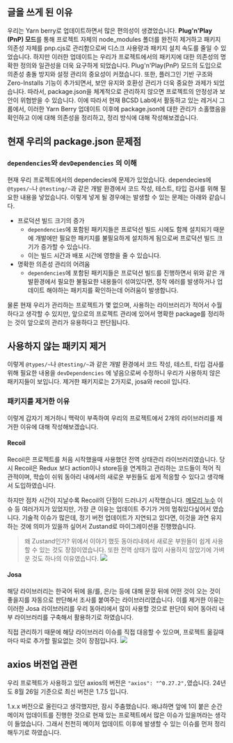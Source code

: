 ## 글을 쓰게 된 이유
우리는 Yarn berry로 업데이트하면서 많은 편의성이 생겼었습니다. **Plug'n'Play (PnP) 모드**를 통해 프로젝트 자체의 node_modules 폴더를 완전히 제거하고 패키지 의존성 자체를 pnp.cjs로 관리함으로써 디스크 사용량과 패키지 설치 속도를 줄일 수 있었습니다.
하지만 이러한 업데이트는 우리가 프로젝트에서의 패키지에 대한 의존성의 명확한 정의와 일관성을 더욱 요구하게 되었습니다. Plug'n'Play(PnP) 모드의 도입으로 의존성 충돌 방지와 설정 관리의 중요성이 커졌습니다. 또한, 플러그인 기반 구조와 Zero-Installs 기능이 추가되면서, 보안 유지와 호환성 관리가 더욱 중요한 과제가 되었습니다. 따라서, package.json을 체계적으로 관리하지 않으면 프로젝트의 안정성과 보안이 위협받을 수 있습니다.
이에 따라서 현재 BCSD Lab에서 활동하고 있는 레거시 그룹에서, 이러한 Yarn Berry 업데이트 이후에 package.json에 대한 관리가 소홀했음을 확인하고 이에 대해 의존성을 정리하고, 정리 방식에 대해 작성해보겠습니다.

## 현재 우리의 package.json 문제점

### `dependencies`와 `devDependencies` 의 이해
현재 우리 프로젝트에서의 dependecies에 문제가 있었습니다.
dependecies에 `@types/~`나 `@testing/~`과 같은 개발 환경에서 코드 작성, 테스트, 타입 검사를 위해 필요한 내용을 넣었습니다. 이렇게 넣게 될 경우에는 발생할 수 있는 문제는 아래와 같습니다.

* 프로덕션 빌드 크기의 증가
	* `dependencies`에 포함된 패키지들은 프로덕션 빌드 시에도 함께 설치되기 때문에 개발에만 필요한 패키지를 불필요하게 설치하게 됨으로써 프로덕션 빌드 크기가 증가할 수 있습니다.
	* 이는 빌드 시간과 배포 시간에 영향을 줄 수 있습니다.
* 명확한 의존성 관리의 어려움
	* `dependencies`에 포함된 패키지들은 프로덕션 빌드를 진행하면서 위와 같은 개발환경에서 필요한 불필요한 내용들이 섞여있다면, 정작 에러를 발생하거나 업데이트 해야하는 패키지를 확인하는데 어려움이 발생합니다.

물론 현재 우리가 관리하는 프로젝트가 몇 없으며, 사용하는 라이브러리가 적어서 수월하다고 생각할 수 있지만, 앞으로의 프로젝트 관리에 있어서 명확한 package를 정리하는 것이 앞으로의 관리가 유용하다고 판단됩니다.

## 사용하지 않는 패키지 제거
이렇게 `@types/~`나 `@testing/~`과 같은 개발 환경에서 코드 작성, 테스트, 타입 검사를 위해 필요한 내용을 `devDependencies` 에 넣음으로써 수정하니 우리가 사용하지 않은 패키지들이 보입니다.
제거한 패키지로는 2가지로, josa와 recoil 입니다.

### 패키지를 제거한 이유
이렇게 갑자기 제거하니 맥락이 부족하여 우리의 프로젝트에서 2개의 라이브러리를 제거한 이유에 대해 작성해보겠습니다.

#### Recoil
Recoil은 프로젝트를 처음 시작했을때 사용했던 전역 상태관리 라이브러리였습니다. 당시 Recoil은 Redux 보다 action이나 store등을 연계하고 관리하는 코드들이 적어 직관적이며, 학습이 쉬워 동아리 내에서의 새로운 부원들도 쉽게 적응할 수 있다고 생각해서 도입하였습니다.

하지만 점차 시간이 지날수록 Recoil의 단점이 드러나기 시작했습니다.
[메모리 누수](https://github.com/facebookexperimental/Recoil/issues?q=is%3Aissue+is%3Aopen+memory) 이슈 등 여러가지가 있었지만, 가장 큰 이유는 업데이트 주기가 거의 멈춰있다싶어서 였습니다.
기술적 이슈가 많은데, 정기 버전 업데이트가 지연되고 있다면, 이것을 과연 유지하는 것에 의미가 있을까 싶어서 Zustand로 마이그레이션을 진행했습니다.

> 왜 Zustand인가?
> 위에서 이야기 했듯 동아리내에서 새로운 부원들이 쉽게 사용할 수 있는 것도 장점이였습니다.
> 또한 전역 상태가 많이 사용하지 않았기에 가벼운 것도 하나의 이유였습니다.
> ![](https://i.imgur.com/togyaKP.png)


#### Josa
해당 라이브러리는 한국어 뒤에 을/를, 은/는 등에 대해 문장 뒤에 어떤 것이 오는 것이 좋을지를 자동으로 판단해서 조사를 붙여주는 라이브러리였습니다. 이를 제거한 이유는 이러한 Josa 라이브러리를 우리 동아리에서 많이 사용할 것으로 판단이 되어 동아리 내부 라이브러리를 구축해서 활용하기로 하였습니다.

직접 관리하기 때문에 해당 라이브러리 이슈를 직접 대응할 수 있으며, 프로젝트 옮길때마다 따로 추가할 필요없는 것이 장점입니다.
![](https://i.imgur.com/BEVvsVP.png)


## axios 버전업 관련
우리 프로젝트가 사용하고 있던 axios의 버전은 `"axios": "^0.27.2",`였습니다. 24년도 8월 26일 기준으로 최신 버전은 1.7.5 입니다.

1.x.x 버전으로 올린다고 생각했지만, 잠시 주춤했습니다. 왜냐하면 앞에 1이 붙은 순간 메이저 업데이트를 진행한 것으로 현재 있는 프로젝트에서 많은 이슈가 있을꺼라는 생각이 들었습니다. 그래서 천천히 메이저 업데이트 이후에 발생할 수 있는 이슈를 먼저 정리해두기로 하였습니다.

